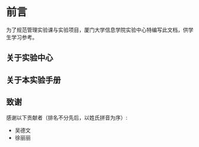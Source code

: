 前言
=======

为了规范管理实验课与实验项目，厦门大学信息学院实验中心特编写此文档，供学生学习参考。

关于实验中心
------------

关于本实验手册
--------------

致谢
----------
感谢以下贡献者（排名不分先后，以姓氏拼音为序）:
* 吴德文
* 徐丽丽
